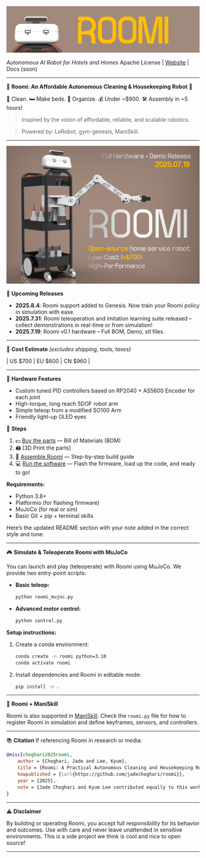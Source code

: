 ![Roomi banner2](assets/Banner2.png)

*Autonomous AI Robot for Hotels and Homes*
Apache License | [Website](https://v0-robotics-landing-page.vercel.app/) | Docs (soon)

---

🚪 **Roomi: An Affordable Autonomous Cleaning & Housekeeping Robot** 🧼

🧹 Clean. 🛏️ Make beds. 🧽 Organize.
💰 Under \~\$900. 🛠️ Assembly in \~5 hours!

> Inspired by the vision of affordable, reliable, and scalable robotics.

> Powered by: LeRobot, gym-genesis, ManiSkill.

---
![Roomi banner](assets/Roomibanner.png)

📰 **Upcoming Releases**

* **2025.8.4**: Roomi support added to Genesis. Now train your Roomi policy in simulation with ease.
* **2025.7.31**: Roomi teleoperation and imitation learning suite released – collect demonstrations in real-time or from simulation!
* **2025.7.19**: Roomi v0.1 hardware – Full BOM, Demo, stl files.

---

🛒 **Cost Estimate** *(excludes shipping, tools, taxes)*

| US  $700   | EU  $600    | CN  $960   |


---

🚀 **Hardware Features**

* Custom tuned PID controllers based on RP2040 + AS5600 Encoder for each joint
* High-torque, long reach 5DOF robot arm
* Simple teleop from a modified SO100 Arm
* Friendly light-up OLED eyes


👣 **Steps**

1. 💵 [Buy the parts](https://docs.google.com/spreadsheets/d/e/2PACX-1vSSJx5n8vQ6axefWLVfU5Om-5jMr0KQSXPaziQnbyMNoEo5ZU6qLCnzRi-AQa0Jc8n8X-8icOWrnf3P/pubhtml) — Bill of Materials (BOM)
2. 🖨️ [3D Print the parts]
3. 🔧 [Assemble Roomi](#) — Step-by-step build guide
4. 💻 [Run the software](#) — Flash the firmware, load up the code, and ready to go!

**Requirements:**

* Python 3.8+
* Platformio (for flashing firmware)
* MuJoCo (for real or sim)
* Basic Git + pip + terminal skills

Here’s the updated README section with your note added in the correct style and tone:

---

🎮 **Simulate & Teleoperate Roomi with MuJoCo**

You can launch and play (teleoperate) with Roomi using MuJoCo. We provide two entry-point scripts:

* **Basic teleop:**

  ```bash
  python roomi_mujoc.py
  ```

* **Advanced motor control:**

  ```bash
  python control.py
  ```

**Setup instructions:**

1. Create a conda environment:

   ```bash
   conda create -n roomi python=3.10
   conda activate roomi
   ```

2. Install dependencies and Roomi in editable mode:

   ```bash
   pip install -e .
   ```

---

🧠 **Roomi + ManiSkill**

Roomi is also supported in [ManiSkill](https://github.com/haosulab/ManiSkill).
Check the `roomi.py` file for how to register Roomi in simulation and define keyframes, sensors, and controllers.

---


📚 **Citation**
If referencing Roomi in research or media:

```bibtex
@misc{choghari2025roomi,
    author = {Choghari, Jade and Lee, Kyum},
    title = {Roomi: A Practical Autonomous Cleaning and Housekeeping Robot Built with Open Source Tools},
    howpublished = {\url{https://github.com/jadechoghari/roomi}},
    year = {2025},
    note = {Jade Choghari and Kyum Lee contributed equally to this work.}
}
```

---

⚠️ **Disclaimer**

By building or operating Roomi, you accept full responsibility for its behavior and outcomes. Use with care and never leave unattended in sensitive environments. This is a side project we think is cool and nice to open source!

---
